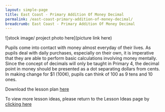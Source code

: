 ```yaml
---
layout: simple-page
title: East Coast - Primary Addition Of Money Decimal
permalink: /east-coast-primary-addition-of-money-decimal/
breadcrumb: East Coast - Primary Addition Of Money Decimal
---
```


![stock image/ project photo here](picture link here)

Pupils come into contact with money almost everyday of their lives. As pupils deal with daily purchases, especially on their own, it is imperative that they are able to perform basic calculations involving money mentally. Since the concept of decimals will only be taught in Primary 4, the decimal point in money should be presented as a dot separating dollars from cents. In making change for $1 (100¢), pupils can think of 100 as 9 tens and 10 ones.

Download the lesson plan [here](/files/lesson-plans/primary-schools/math/east-coast-primary-addition-of-money-decimal-.docx)

To view more lesson ideas, please return to the Lesson Ideas page by [clicking here](/in-schools/digital-maker/lesson-ideas-primary/)
